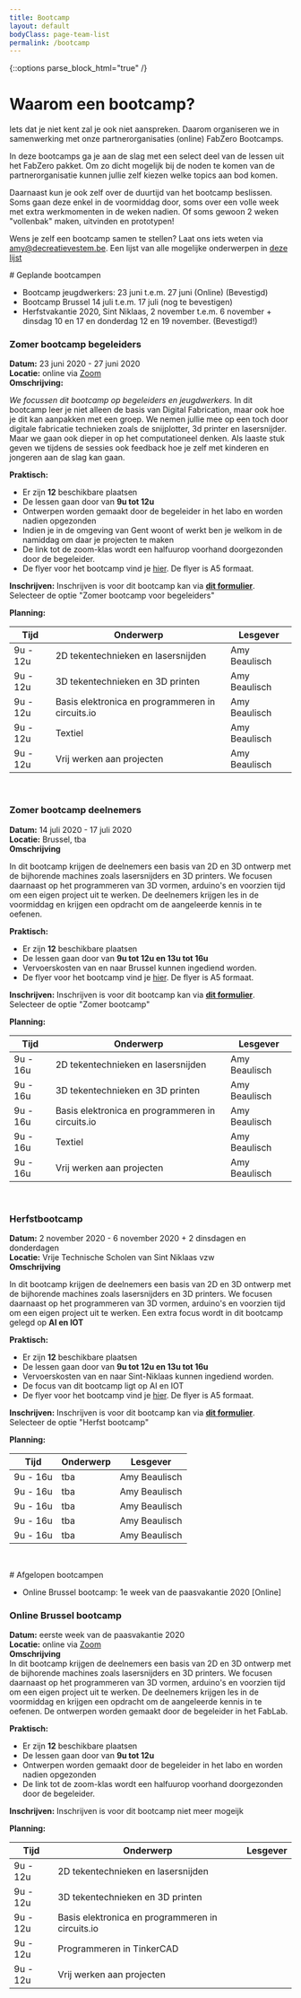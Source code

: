 ```yaml
---
title: Bootcamp
layout: default
bodyClass: page-team-list
permalink: /bootcamp
---
```


{::options parse_block_html="true" /}

<div class="intro">
<div class="container pt-8 pt-md-1">
<div class="row">
<div class="col-12">

# Waarom een bootcamp?

Iets dat je niet kent zal je ook niet aanspreken. 
Daarom organiseren we in samenwerking met onze partnerorganisaties (online) FabZero Bootcamps.
</div>
</div>
</div>
</div>

<div class="intro-med">
<div class="container pt-1 pt-md-1">
<div class="row">
<div class="col-12 col-md-10">
In deze bootcamps ga je aan de slag met een select deel van de lessen uit het FabZero pakket. Om zo dicht mogelijk bij de noden te komen van de partnerorganisatie kunnen jullie zelf kiezen welke topics aan bod komen. 

Daarnaast kun je ook zelf over de duurtijd van het bootcamp beslissen. Soms gaan deze enkel in de voormiddag door, soms over een volle week met extra werkmomenten in de weken nadien. Of soms gewoon 2 weken "vollenbak" maken, uitvinden en prototypen!

Wens je zelf een bootcamp samen te stellen? Laat ons iets weten via amy@decreatievestem.be. Een lijst van alle mogelijke onderwerpen in <a href="https://docs.google.com/document/d/1Xs3iwEr4OxhzIOZYjO1HZuQ4ewNo2gUutj7yv6ip2U8/edit?usp=sharing">deze lijst </a> 

<div class="intro intro-med">
# Geplande bootcampen
</div>

* Bootcamp jeugdwerkers: 23 juni t.e.m. 27 juni (Online) (Bevestigd) 
* Bootcamp Brussel 14 juli t.e.m. 17 juli (nog te bevestigen) 
* Herfstvakantie 2020, Sint Niklaas, 2 november t.e.m. 6 november + dinsdag 10 en 17 en donderdag 12 en 19 november.  (Bevestigd!) 


### Zomer bootcamp begeleiders

**Datum:** 23 juni 2020 - 27 juni 2020  
**Locatie:** online  via <a href="https://zoom.us/">Zoom</a>  
**Omschrijving:**

*We focussen dit bootcamp op begeleiders en jeugdwerkers.* In dit bootcamp leer je niet alleen de basis van Digital Fabrication, maar ook hoe je dit kan aanpakken met een groep. We nemen jullie mee op een toch door digitale fabricatie technieken zoals de snijplotter, 3d printer en lasersnijder. Maar we gaan ook dieper in op  het computationeel denken. Als laaste stuk geven we tijdens de sessies ook feedback hoe je zelf met kinderen en jongeren aan de slag kan gaan.

**Praktisch:**

* Er zijn **12** beschikbare plaatsen
* De lessen gaan door van **9u tot 12u**
* Ontwerpen worden gemaakt door de begeleider in het labo en worden nadien opgezonden
* Indien je in de omgeving van Gent woont of werkt ben je welkom in de namiddag om daar je projecten te maken
* De link tot de zoom-klas wordt een halfuurop voorhand doorgezonden door de begeleider.
* De flyer voor het bootcamp vind je <a href="{{site.baseurl}}/assets/images/flyers/begeleiders.pdf">hier</a>. De flyer is A5 formaat. 

**Inschrijven:** Inschrijven is voor dit bootcamp kan via <a href="https://forms.gle/WxBZ7JuaDT6gj19A8"><b>dit formulier</b></a>.  
Selecteer de optie "Zomer bootcamp voor begeleiders"

**Planning:**

<div class="mytables">

| Tijd| Onderwerp | Lesgever |
|------|-----------|----------|
|9u - 12u|2D tekentechnieken en lasersnijden|Amy Beaulisch|
|9u - 12u|3D tekentechnieken en 3D printen  |Amy Beaulisch|
|9u - 12u|Basis elektronica en programmeren in circuits.io|Amy Beaulisch|
|9u - 12u|Textiel                           |Amy Beaulisch|
|9u - 12u|Vrij werken aan projecten         |Amy Beaulisch|

</div>

&nbsp;

<!--Zomerbootcamp Brussel-->
### Zomer bootcamp deelnemers 

**Datum:** 14 juli 2020 - 17 juli 2020  
**Locatie:** Brussel, tba  
**Omschrijving**

In dit bootcamp krijgen de deelnemers een basis van 2D en 3D ontwerp met de bijhorende machines zoals lasersnijders en 3D printers. We focusen daarnaast op het programmeren van 3D vormen, arduino's en voorzien tijd om een eigen project uit te werken. De deelnemers krijgen les in de voormiddag en krijgen een opdracht om de aangeleerde kennis in te oefenen. 

**Praktisch:**

* Er zijn <b>12</b> beschikbare plaatsen
* De lessen gaan door van <b>9u tot 12u en 13u tot 16u</b>
* Vervoerskosten van en naar Brussel kunnen ingediend worden.
* De flyer voor het bootcamp vind je <a href="{{site.baseurl}}/assets/images/flyers/Brussel.pdf">hier</a>. De flyer is A5 formaat. 

**Inschrijven:** Inschrijven is voor dit bootcamp kan via <a href="https://forms.gle/WxBZ7JuaDT6gj19A8"><b>dit formulier</b></a>.  
Selecteer de optie "Zomer bootcamp"

**Planning:**

<div class="mytables">

| Tijd| Onderwerp | Lesgever |
|------|-----------|----------|
|9u - 16u|2D tekentechnieken en lasersnijden|Amy Beaulisch|
|9u - 16u|3D tekentechnieken en 3D printen  |Amy Beaulisch|
|9u - 16u|Basis elektronica en programmeren in circuits.io|Amy Beaulisch|
|9u - 16u|Textiel                           |Amy Beaulisch|
|9u - 16u|Vrij werken aan projecten         |Amy Beaulisch|

</div>

&nbsp;

<!--Herfstbootcamp-->
### Herfstbootcamp

**Datum:** 2 november 2020 - 6 november 2020 + 2 dinsdagen en donderdagen  
**Locatie:** Vrije Technische Scholen van Sint Niklaas vzw  
**Omschrijving**

In dit bootcamp krijgen de deelnemers een basis van 2D en 3D ontwerp met de bijhorende machines zoals lasersnijders en 3D printers. We focusen daarnaast op het programmeren van 3D vormen, arduino's en voorzien tijd om een eigen project uit te werken. Een extra focus wordt in dit bootcamp gelegd op **AI en IOT**

**Praktisch:**

* Er zijn **12** beschikbare plaatsen 
* De lessen gaan door van **9u tot 12u en 13u tot 16u** 
* Vervoerskosten van en naar Sint-Niklaas kunnen ingediend worden.
* De focus van dit bootcamp ligt op AI en IOT
* De flyer voor het bootcamp vind je <a href="{{site.baseurl}}/assets/images/flyers/Herfstbootcamp.pdf">hier</a>. De flyer is A5 formaat.

**Inschrijven:** Inschrijven is voor dit bootcamp kan via <a href="https://forms.gle/WxBZ7JuaDT6gj19A8"><b>dit formulier</b></a>. Selecteer de optie "Herfst bootcamp"

**Planning:**

<div class="mytables">

| Tijd| Onderwerp | Lesgever |
|------|-----------|----------|
|9u - 16u|tba      |Amy Beaulisch|
|9u - 16u|tba      |Amy Beaulisch|
|9u - 16u|tba      |Amy Beaulisch|
|9u - 16u|tba      |Amy Beaulisch|
|9u - 16u|tba      |Amy Beaulisch|

</div>

&nbsp;


<div class="intro intro-med">
# Afgelopen bootcampen
</div>

* Online Brussel bootcamp: 1e week van de paasvakantie 2020 [Online] 

### Online Brussel bootcamp

**Datum:** eerste week van de paasvakantie 2020  
**Locatie:** online  via <a href="https://zoom.us/">Zoom</a>  
**Omschrijving**  
In dit bootcamp krijgen de deelnemers een basis van 2D en 3D ontwerp met de bijhorende machines zoals lasersnijders en 3D printers. We focusen daarnaast op het programmeren van 3D vormen, arduino's en voorzien tijd om een eigen project uit te werken. De deelnemers krijgen les in de voormiddag en krijgen een opdracht om de aangeleerde kennis in te oefenen. De ontwerpen worden gemaakt door de begeleider in het FabLab. 

**Praktisch:**

* Er zijn <b>12</b> beschikbare plaatsen 
* De lessen gaan door van <b>9u tot 12u</b> 
* Ontwerpen worden gemaakt door de begeleider in het labo en worden nadien opgezonden 
* De link tot de zoom-klas wordt een halfuurop voorhand doorgezonden door de begeleider. 

**Inschrijven:** Inschrijven is voor dit bootcamp niet meer mogeijk

**Planning:**

<div class="mytables">

| Tijd| Onderwerp | Lesgever |
|------|-----------|----------|
|9u - 12u|2D tekentechnieken en lasersnijden
|9u - 12u|3D tekentechnieken en 3D printen  
|9u - 12u|Basis elektronica en programmeren in circuits.io
|9u - 12u|Programmeren in TinkerCAD         
|9u - 12u|Vrij werken aan projecten         

</div>

&nbsp;

</div>
</div>
</div>
</div>
